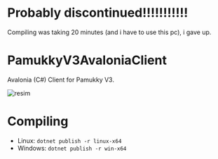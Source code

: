 # Probably discontinued!!!!!!!!!!!
Compiling was taking 20 minutes (and i have to use this pc), i gave up.
# PamukkyV3AvaloniaClient
Avalonia (C#) Client for Pamukky V3.

![resim](https://github.com/HAKANKOKCU/PamukkyV3AvaloniaClient/assets/103432992/d7cc0f5f-f1bc-4994-bf36-3f78204efe60)

# Compiling
* Linux: `dotnet publish -r linux-x64`
* Windows: `dotnet publish -r win-x64`
